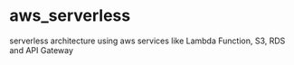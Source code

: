 # aws_serverless
serverless architecture using aws services like Lambda Function, S3, RDS and API Gateway
